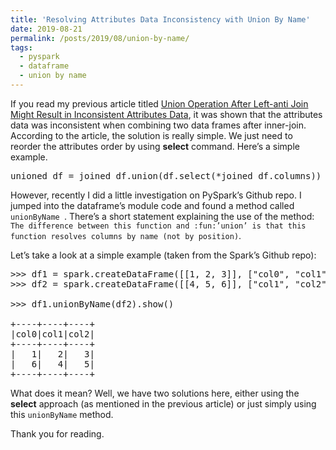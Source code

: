 ```yaml
---
title: 'Resolving Attributes Data Inconsistency with Union By Name'
date: 2019-08-21
permalink: /posts/2019/08/union-by-name/
tags:
  - pyspark
  - dataframe
  - union by name
---
```


If you read my previous article titled <a href="https://albertuskelvin.github.io/posts/2019/07/union-left-anti/">Union Operation After Left-anti Join Might Result in Inconsistent Attributes Data</a>, it was shown that the attributes data was inconsistent when combining two data frames after inner-join. According to the article, the solution is really simple. We just need to reorder the attributes order by using <b>select</b> command. Here’s a simple example.

<pre>
unioned_df = joined_df.union(df.select(*joined_df.columns))
</pre>

However, recently I did a little investigation on PySpark’s Github repo. I jumped into the dataframe’s module code and found a method called `unionByName `. There’s a short statement explaining the use of the method: `The difference between this function and :fun:’union’ is that this function resolves columns by name (not by position)`.

Let’s take a look at a simple example (taken from the Spark’s Github repo):

<pre>
>>> df1 = spark.createDataFrame([[1, 2, 3]], ["col0", "col1", "col2"])
>>> df2 = spark.createDataFrame([[4, 5, 6]], ["col1", "col2", "col0"])

>>> df1.unionByName(df2).show()

+----+----+----+
|col0|col1|col2|
+----+----+----+
|   1|   2|   3|
|   6|   4|   5|
+----+----+----+
</pre>

What does it mean? Well, we have two solutions here, either using the <b>select</b> approach (as mentioned in the previous article) or just simply using this `unionByName` method.

Thank you for reading.
